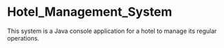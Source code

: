 # Hotel_Management_System
This system is a Java console application for a hotel to manage its regular operations.
